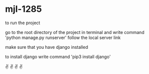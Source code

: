 # mjl-1285

to run the project 

go to the root directory of the project in terminal and write command 'python manage.py runserver' follow the local server link

make sure that you have django installed 

to install django write command 'pip3 install django'

✌️ ✌️ ✌️ ✌️
